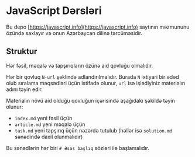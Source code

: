 # JavaScript Dərsləri

Bu depo [https://javascript.info](https://javascript.info) saytının məzmununu özündə saxlayır və onun Azərbaycan dilinə tərcüməsidir.


## Struktur

Hər fəsil, məqalə və tapşırıqların özünə aid qovluğu olmalıdır.

Hər bir qovluq `N-url` şəklində adlandırılmalıdır. Burada `N` ixtiyari bir ədəd olub sıralama məqsədləri üçün istifadə olunur, `url` isə işlədiyiniz materialın adını təyin edir.

Materialın növü aid olduğu qovluğun içərisində aşağıdakı şəkildə təyin olunur:

  - `index.md` yeni fəsil üçün
  - `article.md` yeni məqalə üçün
  - `task.md` yeni tapşırıq üçün nəzərdə tutulub (həllər isə `solution.md` sənədində daxil olunmalıdır)

Bu sənədlərin hər biri `# Əsas başlıq` sözləri ilə başlamalıdır.
